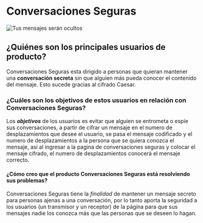 # **Conversaciones Seguras**

![](https://66.media.tumblr.com/9ea7f1ffa2203e2d75535400a6096f4c/tumblr_ofb65cYXTA1rqj6wno1_1280.gif "Tus mensajes serán ocultos")

## ¿Quiénes son los principales usuarios de producto?
Conversaciones Seguras esta dirigido a personas que quieran mantener una **conversación secreta**
sin que alguien más pueda conocer el contenido del mensaje. Esto sucede gracias al cifrado Caesar.

### ¿Cuáles son los objetivos de estos usuarios en relación con  Conversaciones Seguras?
Los **_objetivos_** de los usuarios es evitar que alguien se entrometa o espíe sus conversaciones, a partir de cifrar un mensaje en el numero de desplazamientos que desee el usuario, se pasa el mensaje codificado y el numero de desplazamientos a la persona que se quiera conozca el mensaje, así al ingresar a la pagina de conversaciones seguras y colocar el mensaje cifrado, el numero de desplazamientos conocerá el mensaje correcto.


#### ¿Cómo creo que el producto Conversaciones Seguras está resolviendo sus problemas?

Conversaciones Seguras tiene la _finalidad_ de mantener un mensaje secreto para personas ajenas a una conversación, por lo tanto aporta la seguridad a los usuarios (un transmisor y un receptor) de la página  para que sus mensajes nadie los conozca más que las personas que se deseen lo hagan.
